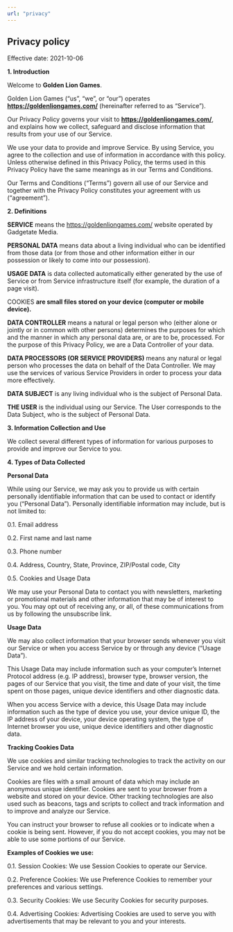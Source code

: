 ```yaml
---
url: "privacy"
---
```

## Privacy policy

Effective date: 2021-10-06

**1. Introduction**

 Welcome to **Golden Lion Games**.
    
   Golden Lion Games (“us”, “we”, or “our”) operates **https://goldenliongames.com/** (hereinafter referred to as “Service”).
    
   Our Privacy Policy governs your visit to **https://goldenliongames.com/**, and explains how we collect, safeguard and disclose information that results from your use of our Service.
    
   We use your data to provide and improve Service. By using Service, you agree to the collection and use of information in accordance with this policy. Unless otherwise defined in this Privacy Policy, the terms used in this Privacy Policy have the same meanings as in our Terms and Conditions.
    
   Our Terms and Conditions (“Terms”) govern all use of our Service and together with the Privacy Policy constitutes your agreement with us (“agreement”).

**2. Definitions**

   **SERVICE** means the https://goldenliongames.com/ website operated by Gadgetate Media.
    
   **PERSONAL DATA** means data about a living individual who can be identified from those data (or from those and other information either in our possession or likely to come into our possession).
    
   **USAGE DATA** is data collected automatically either generated by the use of Service or from Service infrastructure itself (for example, the duration of a page visit).
    
   COOKIES **are small files stored on your device (computer or mobile device).**
    
   **DATA CONTROLLER** means a natural or legal person who (either alone or jointly or in common with other persons) determines the purposes for which and the manner in which any personal data are, or are to be, processed. For the purpose of this Privacy Policy, we are a Data Controller of your data.
    
   **DATA PROCESSORS (OR SERVICE PROVIDERS)** means any natural or legal person who processes the data on behalf of the Data Controller. We may use the services of various Service Providers in order to process your data more effectively.
    
   **DATA SUBJECT** is any living individual who is the subject of Personal Data.
    
   **THE USER** is the individual using our Service. The User corresponds to the Data Subject, who is the subject of Personal Data.

**3. Information Collection and Use**

   We collect several different types of information for various purposes to provide and improve our Service to you.

**4. Types of Data Collected**

   **Personal Data**
    
   While using our Service, we may ask you to provide us with certain personally identifiable information that can be used to contact or identify you (“Personal Data”). Personally identifiable information may include, but is not limited to:
    
   0.1. Email address
    
   0.2. First name and last name
    
   0.3. Phone number
    
   0.4. Address, Country, State, Province, ZIP/Postal code, City
    
   0.5. Cookies and Usage Data
    
   We may use your Personal Data to contact you with newsletters, marketing or promotional materials and other information that may be of interest to you. You may opt out of receiving any, or all, of these communications from us by following the unsubscribe link.

**Usage Data**

We may also collect information that your browser sends whenever you visit our Service or when you access Service by or through any device (“Usage Data”).

This Usage Data may include information such as your computer’s Internet Protocol address (e.g. IP address), browser type, browser version, the pages of our Service that you visit, the time and date of your visit, the time spent on those pages, unique device identifiers and other diagnostic data.

When you access Service with a device, this Usage Data may include information such as the type of device you use, your device unique ID, the IP address of your device, your device operating system, the type of Internet browser you use, unique device identifiers and other diagnostic data.

**Tracking Cookies Data**

We use cookies and similar tracking technologies to track the activity on our Service and we hold certain information.

Cookies are files with a small amount of data which may include an anonymous unique identifier. Cookies are sent to your browser from a website and stored on your device. Other tracking technologies are also used such as beacons, tags and scripts to collect and track information and to improve and analyze our Service.

You can instruct your browser to refuse all cookies or to indicate when a cookie is being sent. However, if you do not accept cookies, you may not be able to use some portions of our Service.

**Examples of Cookies we use:**

0.1. Session Cookies: We use Session Cookies to operate our Service.

0.2. Preference Cookies: We use Preference Cookies to remember your preferences and various settings.

0.3. Security Cookies: We use Security Cookies for security purposes.

0.4. Advertising Cookies: Advertising Cookies are used to serve you with advertisements that may be relevant to you and your interests.
